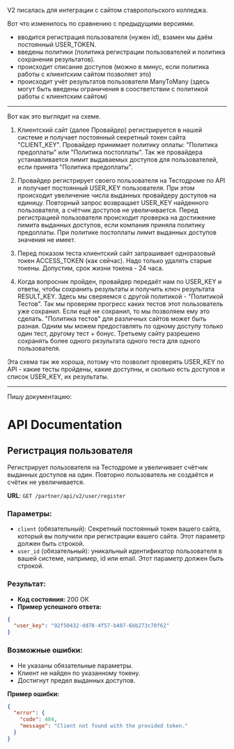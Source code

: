 V2 писалась для интеграции с сайтом ставропольского колледжа.

Вот что изменилось по сравнению с предыдущими версиями.

- вводится регистрация пользователя (нужен id), взамен мы даём постоянный USER_TOKEN.
- введены политики (политика регистрации пользователей и политика сохранения результатов).
- происходит списание доступов (можно в минус, если политика работы с клиентским сайтом позволяет это)
- происходит учёт результатов пользователя ManyToMany (здесь могут быть введены ограничения в соостветствии с
  политикой работы с клиентским сайтом)

---

Вот как это выглядит на схеме.

1. Клиентский сайт (далее Провайдер) регистрируется в нашей системе
   и получает постоянный секретный токен сайта "CLIENT_KEY".
   Провайдер принимает политику оплаты: "Политика предоплаты" или "Политика постоплаты".
   Так же провайдера устанавливается лимит выдаваемых доступов для пользователей,
   если принята "Политика предоплаты".

2. Провайдер регистрирует своего пользователя на Тестодроме по API и получает постоянный USER_KEY пользователя.
   При этом происходит увеличение числа выданных провайдеру доступов на единицу.
   Повторный запрос возвращает USER_KEY найденного пользователя, а счётчик доступов не увеличивается.
   Перед регистрацией пользователя происходит проверка на достижение лимита выданных доступов,
   если компания приняла политику предоплаты.
   При политике постоплаты лимит выданных доступов значения не имеет.

3. Перед показом теста клиентский сайт запрашивает одноразовый токен ACCESS_TOKEN (как сейчас).
   Надо только удалять старые токены. Допустим, срок жизни токена - 24 часа.

4. Когда вопросник пройден, провайдер передаёт нам по USER_KEY и ответы, чтобы сохранить результаты и
   получить ключ результата RESULT_KEY.
   Здесь мы сверяемся с другой политикой - "Политикой Тестов".
   Так мы проверям прогресс каких тестов этот пользователь уже сохранил. Если ещё не сохранил, то мы позволяем ему это
   сделать.
   "Политика тестов" для различных сайтов может быть разная. Одним мы можем предоставлять по одному
   доступу только один тест, другому тест + бонус. Третьему сайту разрешено сохранять более одного результата одного
   теста для одного пользователя.

Эта схема так же хороша, потому что позволит проверять USER_KEY по API - какие тесты пройдены, какие
доступны, и сколько есть доступов и список USER_KEY, их результаты.

----

Пишу документацию:

# API Documentation

## Регистрация пользователя

Регистрирует пользователя на Тестодроме и увеличивает счётчик выданных доступов на один. Повторно пользователь не
создаётся и счётик не увеличивается.

**URL**: `GET /partner/api/v2/user/register`

### Параметры:

- `client` (обязательный): Секретный постоянный токен вашего сайта, который вы получили при регистрации вашего сайта.
  Этот параметр должен быть строкой.
- `user_id` (обязательный): уникальный идентификатор пользователя в вашей системе, например, id или email. Этот параметр
  должен быть строкой.

### Результат:

- **Код состояния:** 200 ОК
- **Пример успешного ответа:**

```json
{
  "user_key": "92f50432-dd78-4f57-b407-6bb273c78f62"
}
```

### Возможные ошибки:

- Не указаны обязательные параметры.
- Клиент не найден по указанному токену.
- Достигнут предел выданных доступов.

**Пример ошибки:**

```json
{
  "error": {
    "code": 404,
    "message": "Client not found with the provided token."
  }
}
```
